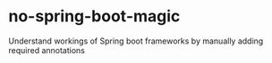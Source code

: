 # no-spring-boot-magic
Understand workings of Spring boot frameworks by manually adding required annotations

